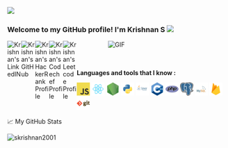 ![](https://visitor-badge.glitch.me/badge?page_id=skrishnan2001.skrishnan2001)
### Welcome to my GitHub profile! I'm Krishnan S <img src="https://media.giphy.com/media/hvRJCLFzcasrR4ia7z/giphy.gif" width="25px">
<div>
  <div>
    <a href="https://www.linkedin.com/in/krishnan-s-32a18a1aa/">
      <img align="left" alt="Krishnan's LinkedIN" width="32px" src="https://raw.githubusercontent.com/peterthehan/peterthehan/master/assets/linkedin.svg" />
    </a>
    <a href="https://github.com/skrishnan2001">
      <img align="left" alt="Krishnan's GitHub" width="32px" src="https://raw.githubusercontent.com/peterthehan/peterthehan/master/assets/github.svg" /> 
    </a>
    <a href="https://www.hackerrank.com/skrishnan2001">
      <img align="left" alt="Krishnan's HackerRank Profile" width="32px" src="https://upload.wikimedia.org/wikipedia/commons/4/40/HackerRank_Icon-1000px.png" /> 
    </a>
    <a href="https://www.codechef.com/users/skrishnan2001">
      <img align="left" alt="Krishnan's Codechef Profile" width="32px" src="https://miro.medium.com/max/333/1*1W0-bbmt4iiEpp_pPrS0VQ.png" /> 
    </a>
    <a href="https://leetcode.com/skrishnan2001/">
      <img align="left" alt="Krishnan's Leetcode Profile" width="32px" src="https://media-exp1.licdn.com/dms/image/C4E0BAQFvx45x7j4Zhg/company-logo_200_200/0/1519864832328?e=2159024400&v=beta&t=bn7GubuOuUXMKQ6YZxs23WZMabMviFMT7grLqM6_TC0" /> 
    </a>
  </div>
  <div>
    <img align="right" alt="GIF" src="https://github.com/abhisheknaiidu/abhisheknaiidu/blob/master/code.gif?raw=true" width="54%"/>
  </div>
</div>
<br/>
<br/><br/>
   
**Languages and tools that I know :**

<code><img height="30" src="https://raw.githubusercontent.com/github/explore/80688e429a7d4ef2fca1e82350fe8e3517d3494d/topics/javascript/javascript.png"></code>
<code><img height="30" src="https://raw.githubusercontent.com/github/explore/80688e429a7d4ef2fca1e82350fe8e3517d3494d/topics/react-native/react-native.png"></code>
<code><img height="30" src="https://raw.githubusercontent.com/github/explore/80688e429a7d4ef2fca1e82350fe8e3517d3494d/topics/nodejs/nodejs.png"></code>
<code><img height="30" src="https://raw.githubusercontent.com/github/explore/80688e429a7d4ef2fca1e82350fe8e3517d3494d/topics/python/python.png"></code>
<code><img height="30" src="https://raw.githubusercontent.com/github/explore/80688e429a7d4ef2fca1e82350fe8e3517d3494d/topics/java/java.png"></code>
<code><img height="30" src="https://raw.githubusercontent.com/github/explore/80688e429a7d4ef2fca1e82350fe8e3517d3494d/topics/cpp/cpp.png"></code>
<code><img height="30" src="https://raw.githubusercontent.com/github/explore/80688e429a7d4ef2fca1e82350fe8e3517d3494d/topics/php/php.png"></code>
<code><img height="30" src="https://raw.githubusercontent.com/github/explore/80688e429a7d4ef2fca1e82350fe8e3517d3494d/topics/postgresql/postgresql.png"></code>
<code><img height="30" src="https://raw.githubusercontent.com/github/explore/80688e429a7d4ef2fca1e82350fe8e3517d3494d/topics/mysql/mysql.png"></code>
<code><img height="30" src="https://raw.githubusercontent.com/github/explore/80688e429a7d4ef2fca1e82350fe8e3517d3494d/topics/firebase/firebase.png"></code>
<code><img height="30" src="https://raw.githubusercontent.com/github/explore/80688e429a7d4ef2fca1e82350fe8e3517d3494d/topics/git/git.png"></code>
<br/>
<div>
  <p>📈 My GitHub Stats</p>
  <img src="https://github-readme-stats.vercel.app/api?username=skrishnan2001&show_icons=true&theme=gotham" alt="skrishnan2001" width="40%" />
</div>
<!--
**skrishnan2001/skrishnan2001** is a ✨ _special_ ✨ repository because its `README.md` (this file) appears on your GitHub profile.

- 🔭 I’m currently working on ...
- 🌱 I’m currently learning ...
- 👯 I’m looking to collaborate on ...
- 🤔 I’m looking for help with ...
- 💬 Ask me about ...
- 📫 How to reach me: ...
- 😄 Pronouns: ...
- ⚡ Fun fact: ...
-->

